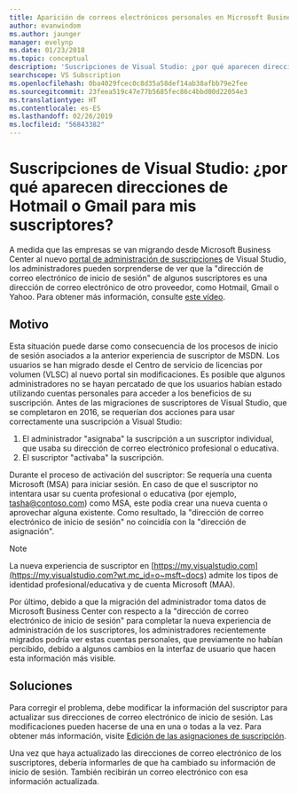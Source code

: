 ```yaml
---
title: Aparición de correos electrónicos personales en Microsoft Business Center
author: evanwindom
ms.author: jaunger
manager: evelynp
ms.date: 01/23/2018
ms.topic: conceptual
description: 'Suscripciones de Visual Studio: ¿por qué aparecen direcciones de Hotmail o Gmail para mis suscriptores?'
searchscope: VS Subscription
ms.openlocfilehash: 0ba4029fcec0c8d35a58def14ab38afbb79e2fee
ms.sourcegitcommit: 23feea519c47e77b5685fec86c4bbd00d22054e3
ms.translationtype: HT
ms.contentlocale: es-ES
ms.lasthandoff: 02/26/2019
ms.locfileid: "56843382"
---
```

# <a name="visual-studio-subscriptions--why-am-i-seeing-hotmail-or-gmail-addresses-for-my-subscribers"></a>Suscripciones de Visual Studio: ¿por qué aparecen direcciones de Hotmail o Gmail para mis suscriptores?

A medida que las empresas se van migrando desde Microsoft Business Center al nuevo [portal de administración de suscripciones](https://manage.visualstudio.com) de Visual Studio, los administradores pueden sorprenderse de ver que la "dirección de correo electrónico de inicio de sesión" de algunos suscriptores es una dirección de correo electrónico de otro proveedor, como Hotmail, Gmail o Yahoo.  Para obtener más información, consulte [este vídeo](https://www.youtube.com/watch?v=1op-i1zEMfY&t=0s&list=PLReL099Y5nRfDyvvwzNDBaZe7qTxmuM2T&index=6).

## <a name="cause"></a>Motivo

Esta situación puede darse como consecuencia de los procesos de inicio de sesión asociados a la anterior experiencia de suscriptor de MSDN. Los usuarios se han migrado desde el Centro de servicio de licencias por volumen (VLSC) al nuevo portal sin modificaciones. Es posible que algunos administradores no se hayan percatado de que los usuarios habían estado utilizando cuentas personales para acceder a los beneficios de su suscripción. Antes de las migraciones de suscriptores de Visual Studio, que se completaron en 2016, se requerían dos acciones para usar correctamente una suscripción a Visual Studio:
1. El administrador "asignaba" la suscripción a un suscriptor individual, que usaba su dirección de correo electrónico profesional o educativa.
2. El suscriptor "activaba" la suscripción.

Durante el proceso de activación del suscriptor: Se requería una cuenta Microsoft (MSA) para iniciar sesión. En caso de que el suscriptor no intentara usar su cuenta profesional o educativa (por ejemplo, tasha@contoso.com) como MSA, este podía crear una nueva cuenta o aprovechar alguna existente. Como resultado, la "dirección de correo electrónico de inicio de sesión" no coincidía con la "dirección de asignación".

> [!NOTE]
> La nueva experiencia de suscriptor en [https://my.visualstudio.com](https://my.visualstudio.com?wt.mc_id=o~msft~docs) admite los tipos de identidad profesional/educativa y de cuenta Microsoft (MAA).

Por último, debido a que la migración del administrador toma datos de Microsoft Business Center con respecto a la "dirección de correo electrónico de inicio de sesión" para completar la nueva experiencia de administración de los suscriptores, los administradores recientemente migrados podría ver estas cuentas personales, que previamente no habían percibido, debido a algunos cambios en la interfaz de usuario que hacen esta información más visible.

## <a name="solution"></a>Soluciones

Para corregir el problema, debe modificar la información del suscriptor para actualizar sus direcciones de correo electrónico de inicio de sesión.  Las modificaciones pueden hacerse de una en una o todas a la vez. Para obtener más información, visite [Edición de las asignaciones de suscripción](edit-license.md).

Una vez que haya actualizado las direcciones de correo electrónico de los suscriptores, debería informarles de que ha cambiado su información de inicio de sesión.  También recibirán un correo electrónico con esa información actualizada.